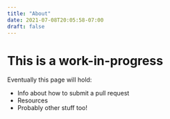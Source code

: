 ```yaml
---
title: "About"
date: 2021-07-08T20:05:58-07:00
draft: false
---
```

# This is a work-in-progress

Eventually this page will hold:
- Info about how to submit a pull request
- Resources
- Probably other stuff too!